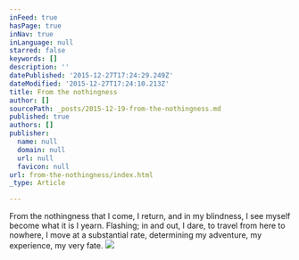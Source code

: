 ```yaml
---
inFeed: true
hasPage: true
inNav: true
inLanguage: null
starred: false
keywords: []
description: ''
datePublished: '2015-12-27T17:24:29.249Z'
dateModified: '2015-12-27T17:24:10.213Z'
title: From the nothingness
author: []
sourcePath: _posts/2015-12-19-from-the-nothingness.md
published: true
authors: []
publisher:
  name: null
  domain: null
  url: null
  favicon: null
url: from-the-nothingness/index.html
_type: Article

---
```

From 
the nothingness 
that I come,
I return, 
and in my blindness, 
I see myself become
what it is I yearn.
Flashing;
in and out,
I dare, 
to travel 
from here to nowhere,
I move at a substantial rate,
determining my adventure,
my experience, my very fate. ![](https://s3-us-west-2.amazonaws.com/the-grid-img/p/b173aaedaab4e772c69839f25ed50296d2672567.jpg)